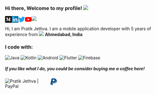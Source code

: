 ### Hi there, Welcome to my profile! <img src="https://media.giphy.com/media/LOnt6uqjD9OexmQJRB/giphy.gif" width="30px">
<a href="https://medium.com/@pratikjethva">
  <img align="left" alt="Pratik Jethva | Medium" width="22px" src="https://raw.githubusercontent.com/phjethva/phjethva/master/assets/medium.svg" /></a>
<a href="https://www.linkedin.com/in/phjethva/">
  <img align="left" alt="Pratik Jethva | LinkedIN" width="22px" src="https://raw.githubusercontent.com/phjethva/phjethva/master/assets/linkedin.svg" /></a>
<a href="https://twitter.com/PratikJethva">
  <img align="left" alt="Pratik Jethva | Twitter" width="22px" src="https://raw.githubusercontent.com/phjethva/phjethva/master/assets/twitter.svg" /></a>
<a href="https://www.youtube.com/channel/UCXEwGsaOjSYgZqCHgowgv1w">
  <img align="left" alt="Pratik Jethva | Youtube" width="22px" src="https://raw.githubusercontent.com/phjethva/phjethva/master/assets/youtube.svg" /></a>

![](https://visitor-badge.glitch.me/badge?page_id=phjethva.phjethva)

Hi, I am Pratik Jethva. I am a mobile application developer with 5 years of experience from <img src="https://image.flaticon.com/icons/svg//330/330439.svg" width="13"/> <b>Ahmedabad, India</b>

<h3>I code with:</h3>
<p>
  <img alt="Java" src="https://img.shields.io/badge/-Java-5382a1?style=flat-square&logo=java&logoColor=white" />
  <img alt="Kotlin" src="https://img.shields.io/badge/-Kotlin-f89820?style=flat-square&logo=kotlin&logoColor=white" />
  <img alt="Android" src="https://img.shields.io/badge/-Android-3ddc84?style=flat-square&logo=android&logoColor=white" />
  <img alt="Flutter" src="https://img.shields.io/badge/-Flutter-42a5f5?style=flat-square&logo=flutter&logoColor=white" />
  <img alt="Firebase" src="https://img.shields.io/badge/-Firebase-ffa611?style=flat-square&logo=firebase&logoColor=white" />
</p>

##### If you like what I do, you could be consider buying me a coffee here!
<a href="https://medium.com/@pratikjethva" target="_blank">
    <img align="left" alt="Pratik Jethva | PayPal" width="150" src="https://cdn.buymeacoffee.com/buttons/v2/default-red.png"/></a>
<a href="https://medium.com/@pratikjethva" target="_blank">
    <img align="left" alt="Pratik Jethva | PayPal" width="22px" src="https://raw.githubusercontent.com/phjethva/phjethva/master/assets/paypal.svg"/></a>

<!--
**phjethva/phjethva** is a ✨ _special_ ✨ repository because its `README.md` (this file) appears on your GitHub profile.

Here are some ideas to get you started:

- 🔭 I’m currently working on ...
- 🌱 I’m currently learning ...
- 👯 I’m looking to collaborate on ...
- 🤔 I’m looking for help with ...
- 💬 Ask me about ...
- 📫 How to reach me: ...
- 😄 Pronouns: ...
- ⚡ Fun fact: ...
-->
